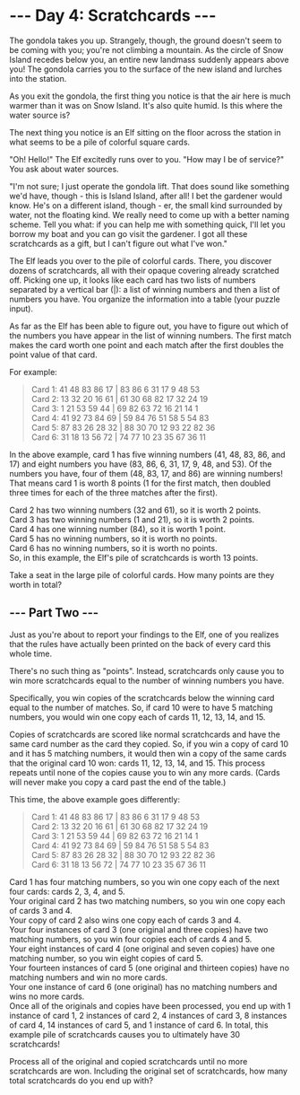# --- Day 4: Scratchcards ---

The gondola takes you up. Strangely, though, the ground doesn't seem to be coming with you; you're not climbing a mountain. As the circle of Snow Island recedes below you, an entire new landmass suddenly appears above you! The gondola carries you to the surface of the new island and lurches into the station.

As you exit the gondola, the first thing you notice is that the air here is much warmer than it was on Snow Island. It's also quite humid. Is this where the water source is?

The next thing you notice is an Elf sitting on the floor across the station in what seems to be a pile of colorful square cards.

"Oh! Hello!" The Elf excitedly runs over to you. "How may I be of service?" You ask about water sources.

"I'm not sure; I just operate the gondola lift. That does sound like something we'd have, though - this is Island Island, after all! I bet the gardener would know. He's on a different island, though - er, the small kind surrounded by water, not the floating kind. We really need to come up with a better naming scheme. Tell you what: if you can help me with something quick, I'll let you borrow my boat and you can go visit the gardener. I got all these scratchcards as a gift, but I can't figure out what I've won."

The Elf leads you over to the pile of colorful cards. There, you discover dozens of scratchcards, all with their opaque covering already scratched off. Picking one up, it looks like each card has two lists of numbers separated by a vertical bar (|): a list of winning numbers and then a list of numbers you have. You organize the information into a table (your puzzle input).

As far as the Elf has been able to figure out, you have to figure out which of the numbers you have appear in the list of winning numbers. The first match makes the card worth one point and each match after the first doubles the point value of that card.

For example:

>   Card 1: 41 48 83 86 17 | 83 86  6 31 17  9 48 53\
    Card 2: 13 32 20 16 61 | 61 30 68 82 17 32 24 19\
    Card 3:  1 21 53 59 44 | 69 82 63 72 16 21 14  1\
    Card 4: 41 92 73 84 69 | 59 84 76 51 58  5 54 83\
    Card 5: 87 83 26 28 32 | 88 30 70 12 93 22 82 36\
    Card 6: 31 18 13 56 72 | 74 77 10 23 35 67 36 11

In the above example, card 1 has five winning numbers (41, 48, 83, 86, and 17) and eight numbers you have (83, 86, 6, 31, 17, 9, 48, and 53). Of the numbers you have, four of them (48, 83, 17, and 86) are winning numbers! That means card 1 is worth 8 points (1 for the first match, then doubled three times for each of the three matches after the first).

Card 2 has two winning numbers (32 and 61), so it is worth 2 points.\
Card 3 has two winning numbers (1 and 21), so it is worth 2 points.\
Card 4 has one winning number (84), so it is worth 1 point.\
Card 5 has no winning numbers, so it is worth no points.\
Card 6 has no winning numbers, so it is worth no points.\
So, in this example, the Elf's pile of scratchcards is worth 13 points.

Take a seat in the large pile of colorful cards. How many points are they worth in total?

## --- Part Two ---

Just as you're about to report your findings to the Elf, one of you realizes that the rules have actually been printed on the back of every card this whole time.

There's no such thing as "points". Instead, scratchcards only cause you to win more scratchcards equal to the number of winning numbers you have.

Specifically, you win copies of the scratchcards below the winning card equal to the number of matches. So, if card 10 were to have 5 matching numbers, you would win one copy each of cards 11, 12, 13, 14, and 15.

Copies of scratchcards are scored like normal scratchcards and have the same card number as the card they copied. So, if you win a copy of card 10 and it has 5 matching numbers, it would then win a copy of the same cards that the original card 10 won: cards 11, 12, 13, 14, and 15. This process repeats until none of the copies cause you to win any more cards. (Cards will never make you copy a card past the end of the table.)

This time, the above example goes differently:

>   Card 1: 41 48 83 86 17 | 83 86  6 31 17  9 48 53\
    Card 2: 13 32 20 16 61 | 61 30 68 82 17 32 24 19\
    Card 3:  1 21 53 59 44 | 69 82 63 72 16 21 14  1\
    Card 4: 41 92 73 84 69 | 59 84 76 51 58  5 54 83\
    Card 5: 87 83 26 28 32 | 88 30 70 12 93 22 82 36\
    Card 6: 31 18 13 56 72 | 74 77 10 23 35 67 36 11

Card 1 has four matching numbers, so you win one copy each of the next four cards: cards 2, 3, 4, and 5.\
Your original card 2 has two matching numbers, so you win one copy each of cards 3 and 4.\
Your copy of card 2 also wins one copy each of cards 3 and 4.\
Your four instances of card 3 (one original and three copies) have two matching numbers, so you win four copies each of cards 4 and 5.\
Your eight instances of card 4 (one original and seven copies) have one matching number, so you win eight copies of card 5.\
Your fourteen instances of card 5 (one original and thirteen copies) have no matching numbers and win no more cards.\
Your one instance of card 6 (one original) has no matching numbers and wins no more cards.\
Once all of the originals and copies have been processed, you end up with 1 instance of card 1, 2 instances of card 2, 4 instances of card 3, 8 instances of card 4, 14 instances of card 5, and 1 instance of card 6. In total, this example pile of scratchcards causes you to ultimately have 30 scratchcards!

Process all of the original and copied scratchcards until no more scratchcards are won. Including the original set of scratchcards, how many total scratchcards do you end up with?
